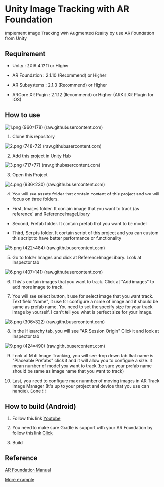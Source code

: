 
  

# Unity Image Tracking with AR Foundation

  

Implement Image Tracking with Augmented Reality by use AR Foundation from Unity

  
  

## Requirement

  

- Unity : 2019.4.17f1 or Higher

  

- AR Foundation : 2.1.10 (Recommend) or Higher

  

- AR Subsystems : 2.1.3 (Recommend) or Higher

  

- ARCore XR Pugin : 2.1.12 (Recommend) or Higher (ARKit XR Plugin for IOS)

  
  

## How to use


![1.png (960×178) (raw.githubusercontent.com)](https://raw.githubusercontent.com/RTae/Unity_ImageTracking/main/Example/1.png)
1) Clone this repository

 ![2.png (748×72) (raw.githubusercontent.com)](https://raw.githubusercontent.com/RTae/Unity_ImageTracking/main/Example/2.png)

2) Add this project in Unity Hub

 ![3.png (717×77) (raw.githubusercontent.com)](https://raw.githubusercontent.com/RTae/Unity_ImageTracking/main/Example/3.png)

3) Open this Project

 ![4.png (936×230) (raw.githubusercontent.com)](https://raw.githubusercontent.com/RTae/Unity_ImageTracking/main/Example/4.png)

4) You will see assets folder that contain content of this project and we will focus on three folders.

  

- First, Images folder. It contain image that you want to track (as reference) and ReferenceImageLibary

  

- Second, Prefab folder. It contain prefab that you want to be model

  

- Third, Scripts folder. It contain script of this project and you can custom this script to have better performance or functionality

![5.png (422×484) (raw.githubusercontent.com)](https://raw.githubusercontent.com/RTae/Unity_ImageTracking/main/Example/5.png)

5) Go to folder Images and click at ReferenceImageLibary. Look at Inspector tab

![6.png (407×141) (raw.githubusercontent.com)](https://raw.githubusercontent.com/RTae/Unity_ImageTracking/main/Example/6.png)

6) This's contain images that you want to track. Click at "Add images" to add more image to track.



7) You will see select button, it use for select image that you want track. Text field "Name", it use for configure a name of image and it should be same as prefab name. You need to set the specify size for your track image by yourself. I can't tell you what is perfect size for your image.

![8.png (306×322) (raw.githubusercontent.com)](https://raw.githubusercontent.com/RTae/Unity_ImageTracking/main/Example/8.png)  

8) In the Hierarchy tab, you will see "AR Session Origin" Click it and look at Inspector tab

 ![9.png (424×490) (raw.githubusercontent.com)](https://raw.githubusercontent.com/RTae/Unity_ImageTracking/main/Example/9.png)

9) Look at Muti Image Tracking, you will see drop down tab that name is "Placeable Prefabs" click it and it will allow you to configure a size. it mean number of model you want to track (be sure your prefab name should be same as image name that you want to track)

  

10) Last, you need to configure max nunmber of moving images in AR Track Image Manager (It's up to your project and device that you use can handle). Done !!!

  
  

## How to build (Android)

1) Follow this link [Youtube](https://www.youtube.com/watch?v=0mpsiO2lCx0)

2) You need to make sure Gradle is support with your AR Foundation by follow this link [Click](https://developers.google.com/ar/develop/unity/android-11-build)

3) Build

  

## Reference

[AR Foundation Manual](https://docs.unity3d.com/Packages/com.unity.xr.arfoundation@4.1/manual/index.html)

[More example](https://github.com/Unity-Technologies/arfoundation-samples)